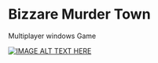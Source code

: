 # Bizzare Murder Town
Multiplayer windows Game

[![IMAGE ALT TEXT HERE](http://img.youtube.com/vi/60OnP5Xn9Y4/0.jpg)](http://www.youtube.com/watch?v=60OnP5Xn9Y4)
